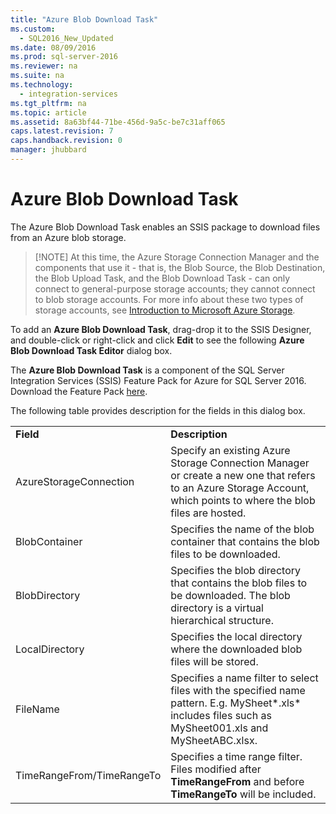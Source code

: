 ```yaml
---
title: "Azure Blob Download Task"
ms.custom: 
  - SQL2016_New_Updated
ms.date: 08/09/2016
ms.prod: sql-server-2016
ms.reviewer: na
ms.suite: na
ms.technology: 
  - integration-services
ms.tgt_pltfrm: na
ms.topic: article
ms.assetid: 8a63bf44-71be-456d-9a5c-be7c31aff065
caps.latest.revision: 7
caps.handback.revision: 0
manager: jhubbard
---
```

# Azure Blob Download Task
  The Azure Blob Download Task enables an SSIS package to download files from an Azure blob storage.

>   [!NOTE] At this time, the Azure Storage Connection Manager and the components that use it - that is, the Blob Source, the Blob Destination, the Blob Upload Task, and the Blob Download Task - can only connect to general-purpose storage accounts; they cannot connect to blob storage accounts. For more info about these two types of storage accounts, see [Introduction to Microsoft Azure Storage](https://azure.microsoft.com/en-us/documentation/articles/storage-introduction/#general-purpose-storage-accounts). 
   
To add an **Azure Blob Download Task**, drag-drop it to the SSIS Designer, and double-click or right-click and click **Edit** to see the following **Azure Blob Download Task Editor** dialog box.  
  
 The **Azure Blob Download Task** is a component of the SQL Server Integration Services (SSIS) Feature Pack for Azure for SQL Server 2016. Download the Feature Pack [here](http://go.microsoft.com/fwlink/?LinkID=626967).  
  
 The following table provides description for the fields in this dialog box.  
  
|||  
|-|-|  
|**Field**|**Description**|  
|AzureStorageConnection|Specify an existing Azure Storage Connection Manager or create a new one that refers to an Azure Storage Account, which points to where the blob files are hosted.|  
|BlobContainer|Specifies the name of the blob container that contains the blob files to be downloaded.|  
|BlobDirectory|Specifies the blob directory that contains the blob files to be downloaded. The blob directory is a virtual hierarchical structure.|  
|LocalDirectory|Specifies the local directory where the downloaded blob files will be stored.|  
|FileName|Specifies a name filter to select files with the specified name pattern. E.g. MySheet*.xls\* includes files such as MySheet001.xls and MySheetABC.xlsx.|  
|TimeRangeFrom/TimeRangeTo|Specifies a time range filter. Files modified after **TimeRangeFrom** and before **TimeRangeTo** will be included.|  
  
  